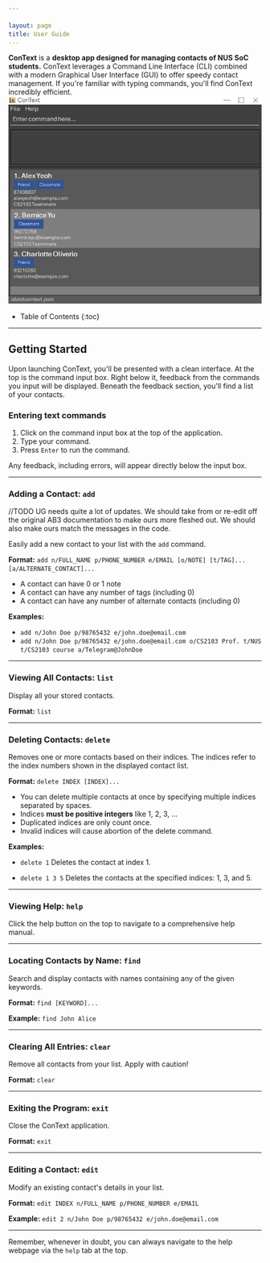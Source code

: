 ```yaml
---

layout: page
title: User Guide
---
```


**ConText** is a **desktop app designed for managing contacts of NUS SoC students.** ConText leverages a Command Line Interface (CLI) combined with a modern Graphical User Interface (GUI) to offer speedy contact management. If you're familiar with typing commands, you'll find ConText incredibly efficient.
![ConText UI](images/Ui.png)

* Table of Contents
  {:toc}

---

## Getting Started

Upon launching ConText, you'll be presented with a clean interface. At the top is the command input box. Right below it, feedback from the commands you input will be displayed. Beneath the feedback section, you'll find a list of your contacts.

### Entering text commands

1. Click on the command input box at the top of the application.
2. Type your command.
3. Press `Enter` to run the command.

Any feedback, including errors, will appear directly below the input box.

---

### Adding a Contact: `add`

//TODO UG needs quite a lot of updates. We should take from or re-edit off the original AB3 documentation to make ours more fleshed out. We should also make ours match the messages in the code.

Easily add a new contact to your list with the `add` command.

**Format:**
`add n/FULL_NAME p/PHONE_NUMBER e/EMAIL [o/NOTE] [t/TAG]... [a/ALTERNATE_CONTACT]...`

* A contact can have 0 or 1 note
* A contact can have any number of tags (including 0)
* A contact can have any number of alternate contacts (including 0)

**Examples:**
- `add n/John Doe p/98765432 e/john.doe@email.com`
- `add n/John Doe p/98765432 e/john.doe@email.com o/CS2103 Prof. t/NUS t/CS2103 course a/Telegram@JohnDoe`

---

### Viewing All Contacts: `list`

Display all your stored contacts.

**Format:**
`list`

---

### Deleting Contacts: `delete`

Removes one or more contacts based on their indices. The indices refer to the index numbers shown in the displayed contact list.

**Format:**
`delete INDEX [INDEX]...`

- You can delete multiple contacts at once by specifying multiple indices separated by spaces.
- Indices **must be positive integers** like 1, 2, 3, …​
- Duplicated indices are only count once.
- Invalid indices will cause abortion of the delete command.

**Examples:**
- `delete 1`
  Deletes the contact at index 1.

- `delete 1 3 5`
  Deletes the contacts at the specified indices: 1, 3, and 5.

---

### Viewing Help: `help`

Click the help button on the top to navigate to a comprehensive help manual.

---

### Locating Contacts by Name: `find`

Search and display contacts with names containing any of the given keywords.

**Format:**
`find [KEYWORD]...`

**Example:**
`find John Alice`

---

### Clearing All Entries: `clear`

Remove all contacts from your list. Apply with caution!

**Format:**
`clear`

---

### Exiting the Program: `exit`

Close the ConText application.

**Format:**
`exit`

---

### Editing a Contact: `edit`

Modify an existing contact's details in your list.

**Format:**
`edit INDEX n/FULL_NAME p/PHONE_NUMBER e/EMAIL`

**Example:**
`edit 2 n/John Doe p/98765432 e/john.doe@email.com`

---

Remember, whenever in doubt, you can always navigate to the help webpage via the `help` tab at the top.

